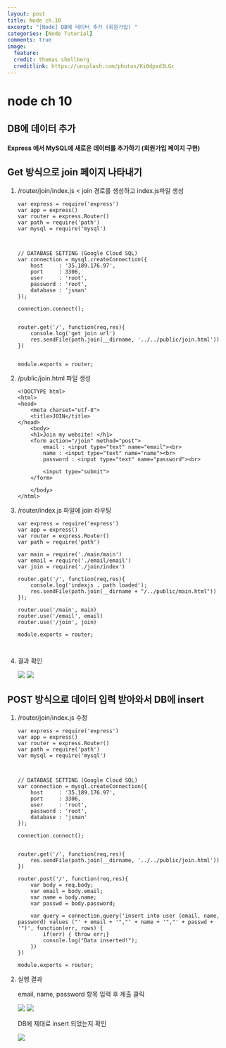 ```yaml
---
layout: post
title: Node ch.10
excerpt: "[Node] DB에 데이터 추가 (회원가입) "
categories: [Node Tutorial]
comments: true
image:
  feature:
  credit: thomas shellberg
  creditlink: https://unsplash.com/photos/Ki0dpxd3LGc
---
```


# node ch 10

## DB에 데이터 추가
#### Express 에서 MySQL에 새로운 데이터를 추가하기 (회원가입 페이지 구현)


## Get 방식으로 join 페이지 나타내기

1. /router/join/index.js  < join 경로를 생성하고 index.js파일 생성

    ```
    var express = require('express')
    var app = express()
    var router = express.Router()
    var path = require('path')
    var mysql = require('mysql')



    // DATABASE SETTING (Google Cloud SQL)
    var connection = mysql.createConnection({
        host     : '35.189.176.97',
        port     : 3306,
        user     : 'root',
        password : 'root',
        database : 'jsman'
    });

    connection.connect();


    router.get('/', function(req,res){
        console.log('get join url')
        res.sendFile(path.join(__dirname, '../../public/join.html'))
    })


    module.exports = router;
    ```


2. /public/join.html 파일 생성

    ```
    <!DOCTYPE html>
    <html>
    <head>
        <meta charset="utf-8">
        <title>JOIN</title>
    </head>
        <body>
        <h1>Join my website! </h1>
        <form action="/join" method="post">
            email : <input type="text" name="email"><br>
            name : <input type="text" name="name"><br>
            password : <input type="text" name="password"><br>

            <input type="submit">
        </form>

        </body>
    </html>

    ```

3. /router/index.js 파일에 join 라우팅

    ```
    var express = require('express')
    var app = express()
    var router = express.Router()
    var path = require('path')

    var main = require('./main/main')
    var email = require('./email/email')
    var join = require('./join/index')

    router.get('/', function(req,res){
        console.log('indexjs . path loaded');
        res.sendFile(path.join(__dirname + "/../public/main.html"))
    });

    router.use('/main', main)
    router.use('/email', email)
    router.use('/join', join)

    module.exports = router;



    ```

3. 결과 확인

    <img src="http://postfiles12.naver.net/MjAxNzA4MjBfNjYg/MDAxNTAzMjIzODgwNTM4.liNv4LKl4QHReIripVC-vqapFbaa981o9c0pc4hyMb8g.qWWmF7s8RyfgoytYVhQKJC22KzstJlgYrc7K3Yw0AW0g.PNG.thddk7979/%EC%8A%A4%ED%81%AC%EB%A6%B0%EC%83%B7_2017-08-20_%EC%98%A4%ED%9B%84_7.09.37.png?type=w3">

    <img src="http://postfiles8.naver.net/MjAxNzA4MjBfMTQz/MDAxNTAzMjIzODgwMzMw.KwB_X1k9lkQKoD36-HRgMnY6EpNWPoa0c7Wydn-WY8gg.cWwasAYUBeuPRX-lQTl4NNFl8eER6F4MnGvX3A9cxHUg.PNG.thddk7979/%EC%8A%A4%ED%81%AC%EB%A6%B0%EC%83%B7_2017-08-20_%EC%98%A4%ED%9B%84_7.09.27.png?type=w3">



## POST 방식으로 데이터 입력 받아와서 DB에 insert

1. /router/join/index.js  수정

    ```
    var express = require('express')
    var app = express()
    var router = express.Router()
    var path = require('path')
    var mysql = require('mysql')



    // DATABASE SETTING (Google Cloud SQL)
    var connection = mysql.createConnection({
        host     : '35.189.176.97',
        port     : 3306,
        user     : 'root',
        password : 'root',
        database : 'jsman'
    });

    connection.connect();


    router.get('/', function(req,res){
        res.sendFile(path.join(__dirname, '../../public/join.html'))
    })

    router.post('/', function(req,res){
        var body = req.body;
        var email = body.email;
        var name = body.name;
        var passwd = body.password;

        var query = connection.query('insert into user (email, name, password) values ("' + email + '","' + name + '","' + passwd + '")', function(err, rows) {
            if(err) { throw err;}
            console.log("Data inserted!");
        })
    })

    module.exports = router;
    ```

2. 실행 결과

    email, name, password 항목 입력 후 제출 클릭

    <img src="http://postfiles9.naver.net/MjAxNzA4MjBfOTYg/MDAxNTAzMjI1OTA4MDk0.DUxpXUTXCd_XbPpMezOgv4kPHR0Sr0-Pvxu6AnqxPqgg.ishyYzjl9oPj9JR6oJacoMpoMgj3Ip8Hut_IHG7dgFcg.PNG.thddk7979/%EC%8A%A4%ED%81%AC%EB%A6%B0%EC%83%B7_2017-08-20_%EC%98%A4%ED%9B%84_7.36.17.png?type=w3">

    <img src="http://postfiles2.naver.net/MjAxNzA4MjBfMjMw/MDAxNTAzMjI1OTA4MjU2.5gSpr93ZFiUqq6XLkPH91BoC-Zw0nsn5XbK8oDZhC8kg.KWA2ThwyD8Olj98bl0EwKW6X7CTTYkxMKlFUcjDj2SYg.PNG.thddk7979/%EC%8A%A4%ED%81%AC%EB%A6%B0%EC%83%B7_2017-08-20_%EC%98%A4%ED%9B%84_7.36.53.png?type=w3">

    DB에 제대로 insert 되었는지 확인

    <img src="http://postfiles2.naver.net/MjAxNzA4MjBfMjYw/MDAxNTAzMjI1OTA4NDU0.zqFfkimBFJfIh-sMzmsrQhk3Dlp85ogP79zOjbLwfugg.sJVL7rsXD9nk2PB9fcA_a6XyXdos9DHZLMEW3_7fE90g.PNG.thddk7979/%EC%8A%A4%ED%81%AC%EB%A6%B0%EC%83%B7_2017-08-20_%EC%98%A4%ED%9B%84_7.37.37.png?type=w3">

